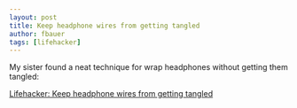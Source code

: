 ```yaml
---
layout: post
title: Keep headphone wires from getting tangled
author: fbauer
tags: [lifehacker]
---
```


My sister found a neat technique for wrap headphones without getting them tangled:

[Lifehacker: Keep headphone wires from getting tangled](http://lifehacker.com/152499/keep-headphone-wires-from-getting-tangled)
